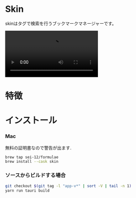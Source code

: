 # Skin
skinはタグで検索を行うブックマークマネージャーです。

![sample](assets/readme1.mov)

# 特徴

# インストール

### Mac
無料の証明書なので警告が出ます.<br>
```sh
brew tap sei-12/formulae
brew install --cask skin
```

### ソースからビルドする場合
```sh
git checkout $(git tag -l "app-v*" | sort -V | tail -n 1)
yarn run tauri build
```
